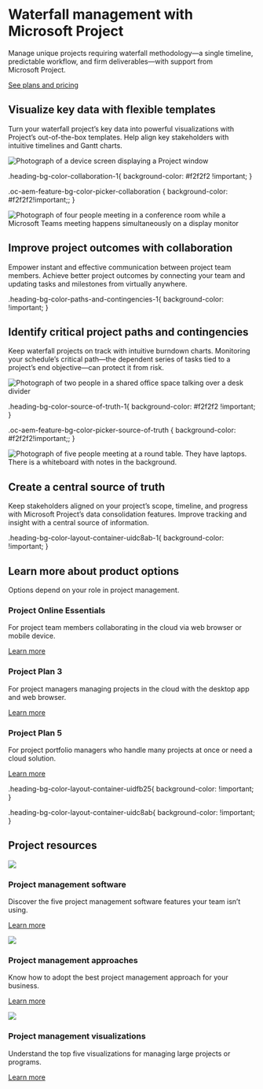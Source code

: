 # Waterfall management with Microsoft Project

  

Manage unique projects requiring waterfall methodology—a single timeline, predictable workflow, and firm deliverables—with support from Microsoft Project.

[See plans and pricing](https://www.microsoft.com/en-us/microsoft-365/project/compare-microsoft-project-management-software?tab=1)

## Visualize key data with flexible templates

Turn your waterfall project’s key data into powerful visualizations with Project’s out-of-the-box templates. Help align key stakeholders with intuitive timelines and Gantt charts.

![Photograph of a device screen displaying a Project window](https://cdn-dynmedia-1.microsoft.com/is/image/microsoftcorp/Image_Visualizekeydata_830x500_RE30dtH-1?resMode=sharp2&op_usm=1.5,0.65,15,0&wid=1920&qlt=100&fmt=png-alpha&fit=constrain)

.heading-bg-color-collaboration-1{ background-color: #f2f2f2 !important; }

.oc-aem-feature-bg-color-picker-collaboration { background-color: #f2f2f2!important;; }

![Photograph of four people meeting in a conference room while a Microsoft Teams meeting happens simultaneously on a display monitor](https://cdn-dynmedia-1.microsoft.com/is/image/microsoftcorp/Storyblade02_RE4mO4b?resMode=sharp2&op_usm=1.5,0.65,15,0&wid=1920&hei=700&qlt=100&fmt=png-alpha&fit=constrain)

## Improve project outcomes with collaboration

Empower instant and effective communication between project team members. Achieve better project outcomes by connecting your team and updating tasks and milestones from virtually anywhere.

.heading-bg-color-paths-and-contingencies-1{ background-color: !important; }

## Identify critical project paths and contingencies

Keep waterfall projects on track with intuitive burndown charts. Monitoring your schedule’s critical path—the dependent series of tasks tied to a project’s end objective—can protect it from risk.

![Photograph of two people in a shared office space talking over a desk divider](https://cdn-dynmedia-1.microsoft.com/is/image/microsoftcorp/Storyblade03_RE4DH5b?resMode=sharp2&op_usm=1.5,0.65,15,0&wid=1920&hei=700&qlt=100&fmt=png-alpha&fit=constrain)

.heading-bg-color-source-of-truth-1{ background-color: #f2f2f2 !important; }

.oc-aem-feature-bg-color-picker-source-of-truth { background-color: #f2f2f2!important;; }

![Photograph of five people meeting at a round table. They have laptops. There is a whiteboard with notes in the background.](https://cdn-dynmedia-1.microsoft.com/is/image/microsoftcorp/Storyblade04_RE4DH5d?resMode=sharp2&op_usm=1.5,0.65,15,0&wid=1920&hei=700&qlt=100&fmt=png-alpha&fit=constrain)

## Create a central source of truth

Keep stakeholders aligned on your project’s scope, timeline, and progress with Microsoft Project’s data consolidation features. Improve tracking and insight with a central source of information.

.heading-bg-color-layout-container-uidc8ab-1{ background-color: !important; }

## Learn more about product options

Options depend on your role in project management.

### Project Online Essentials

For project team members collaborating in the cloud via web browser or mobile device.

[Learn more](https://www.microsoft.com/en-us/microsoft-365/project/compare-microsoft-project-management-software)

### Project Plan 3

For project managers managing projects in the cloud with the desktop app and web browser.

[Learn more](https://www.microsoft.com/en-us/microsoft-365/project/project-plan-3)

### Project Plan 5

For project portfolio managers who handle many projects at once or need a cloud solution.

[Learn more](https://www.microsoft.com/en-us/microsoft-365/project/project-plan-5)

.heading-bg-color-layout-container-uidfb25{ background-color: !important; }

.heading-bg-color-layout-container-uidc8ab{ background-color: !important; }

## Project resources

![](https://cdn-dynmedia-1.microsoft.com/is/image/microsoftcorp/icon_1_RE4DtSp?resMode=sharp2&op_usm=1.5,0.65,15,0&wid=40&hei=40&qlt=100&fit=constrain) 

### Project management software

Discover the five project management software features your team isn’t using.

[Learn more](https://www.microsoft.com/en-us/microsoft-365/business-insights-ideas/resources/5-project-management-software-features-your-team-isnt-using)

![](https://cdn-dynmedia-1.microsoft.com/is/image/microsoftcorp/icon_02_RE4DtSs?resMode=sharp2&op_usm=1.5,0.65,15,0&wid=40&hei=40&qlt=100&fit=constrain) 

### Project management approaches

Know how to adopt the best project management approach for your business.

[Learn more](https://www.microsoft.com/en-us/microsoft-365/business-insights-ideas/resources/adopting-the-best-project-management-process-for-your-business)

![](https://cdn-dynmedia-1.microsoft.com/is/image/microsoftcorp/icon_03_RE4DtSv?resMode=sharp2&op_usm=1.5,0.65,15,0&wid=40&hei=40&qlt=100&fit=constrain) 

### Project management visualizations

Understand the top five visualizations for managing large projects or programs.

[Learn more](https://www.microsoft.com/en-us/microsoft-365/business-insights-ideas/resources/top-five-visual-project-management-solutions-for-large-programs)